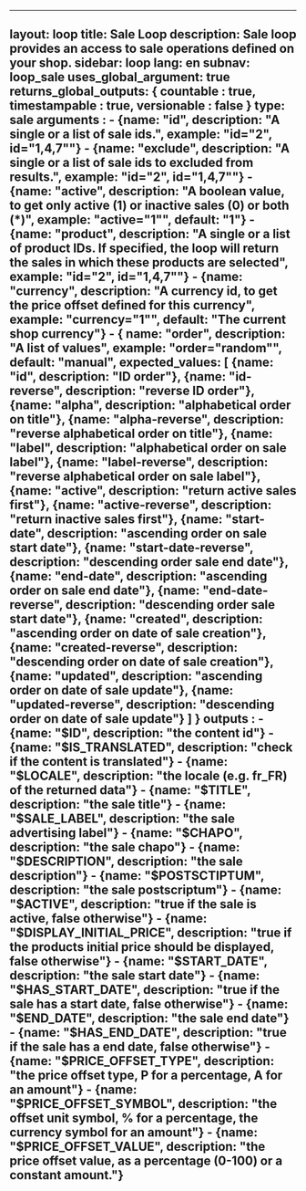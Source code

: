 ---
layout: loop
title: Sale Loop
description: Sale loop provides an access to sale operations defined on your shop.
sidebar: loop
lang: en
subnav: loop_sale
uses_global_argument: true
returns_global_outputs: { countable : true, timestampable : true, versionable : false }
type: sale
arguments :
    - {name: "id", description: "A single or a list of sale ids.", example: "id=\"2\", id=\"1,4,7\""}
    - {name: "exclude", description: "A single or a list of sale ids to excluded from results.", example: "id=\"2\", id=\"1,4,7\""}
    - {name: "active", description: "A boolean value, to get only active (1) or inactive sales (0) or both (*)", example: "active=\"1\"", default: "1"}
    - {name: "product", description: "A single or a list of product IDs. If specified, the loop will return the sales in which these products are selected", example: "id=\"2\", id=\"1,4,7\""}
    - {name: "currency", description: "A currency id, to get the price offset defined for this currency", example: "currency=\"1\"", default: "The current shop currency"}
    - {
        name: "order",
        description: "A list of values", example: "order=\"random\"",
        default: "manual",
        expected_values: [
            {name: "id",                 description: "ID order"},
            {name: "id-reverse",         description: "reverse ID order"},
            {name: "alpha",              description: "alphabetical order on title"},
            {name: "alpha-reverse",      description: "reverse alphabetical order on title"},
            {name: "label",              description: "alphabetical order on sale label"},
            {name: "label-reverse",      description: "reverse alphabetical order on sale label"},
            {name: "active",             description: "return active sales first"},
            {name: "active-reverse",     description: "return inactive sales first"},
            {name: "start-date",         description: "ascending order on sale start date"},
            {name: "start-date-reverse", description: "descending order sale end date"},
            {name: "end-date",           description: "ascending order on sale end date"},
            {name: "end-date-reverse",   description: "descending order sale start date"},
            {name: "created",            description: "ascending order on date of sale creation"},
            {name: "created-reverse",    description: "descending order on date of sale creation"},
            {name: "updated",            description: "ascending order on date of sale update"},
            {name: "updated-reverse",    description: "descending order on date of sale update"}
        ]
      }
outputs :
    - {name: "$ID", description: "the content id"}
    - {name: "$IS_TRANSLATED", description: "check if the content is translated"}
    - {name: "$LOCALE", description: "the locale (e.g. fr_FR) of the returned data"}
    - {name: "$TITLE", description: "the sale title"}
    - {name: "$SALE_LABEL", description: "the sale advertising label"}
    - {name: "$CHAPO", description: "the sale chapo"}
    - {name: "$DESCRIPTION", description: "the sale description"}
    - {name: "$POSTSCTIPTUM", description: "the sale postscriptum"}
    - {name: "$ACTIVE", description: "true if the sale is active, false otherwise"}
    - {name: "$DISPLAY_INITIAL_PRICE", description: "true if the products initial price should be displayed, false otherwise"}
    - {name: "$START_DATE", description: "the sale start date"}
    - {name: "$HAS_START_DATE", description: "true if the sale has a start date, false otherwise"}
    - {name: "$END_DATE", description: "the sale end date"}
    - {name: "$HAS_END_DATE", description: "true if the sale has a end date, false otherwise"}
    - {name: "$PRICE_OFFSET_TYPE", description: "the price offset type, P for a percentage, A for an amount"}
    - {name: "$PRICE_OFFSET_SYMBOL", description: "the offset unit symbol, % for a percentage, the currency symbol for an amount"}
    - {name: "$PRICE_OFFSET_VALUE", description: "the price offset value, as a percentage (0-100) or a constant amount."}
  ---